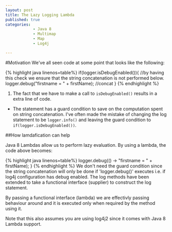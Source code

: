 ```yaml
---
layout: post
title: The Lazy Logging Lambda
published: true
categories: 
            - Java 8
            - Multimap
            - Map
            - Log4j

---
```


#Motivation
We've all seen code at some point that looks like the following:


{% highlight java linenos=table%}
if(logger.isDebugEnabled()){  //by having this check we ensure that the string concatenation is not performed below.
  logger.debug("firstname =  " + firstName); //concat
}
{% endhighlight %}

1. The fact that we have to make a call to `isDebugEnabled()` results in a extra line of code.
+ The statement has a guard condition to save on the computation spent on string concatenation. I've often made the mistake of changing the log statement to be `logger.info()` and leaving the guard condition to `if(logger.isDebugEnabled())`.

##How lamdafication can help

Java 8 Lambdas allow us to perform lazy evaluation. By using a lambda, the code above becomes:

{% highlight java linenos=table%}
  logger.debug(() -> "firstname =  " + firstName);
}
{% endhighlight %}
We don't need the guard condition since the string concatenation will only be done if 'logger.debug()' executes i.e. if log4j configuration has debug enabled. The log methods have been extended to take a functional interface (supplier) to construct the log statement.

By passing a functional interface (lambda) we are effectivly passing behaviour around and it is executed only when required by the method using it.

Note that this also assumes you are using log4j2 since it comes with Java 8 Lambda support.

